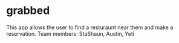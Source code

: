 # grabbed
This app allows the user to find a resturaunt near them and make a reservation.
Team members: StaShaun, Austin, Yeti
